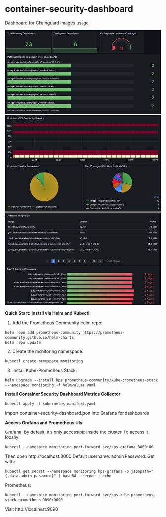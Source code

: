 # container-security-dashboard
Dashboard for Chainguard images usage

![screenshot1](images/screenshot1.png)
![screenshot2](images/screenshot2.png)
![screenshot3](images/screenshot3.png)

**Quick Start: Install via Helm and Kubectl**

1. Add the Prometheus Community Helm repo:
```
helm repo add prometheus-community https://prometheus-community.github.io/helm-charts
helm repo update
```
2. Create the monitoring namespace:
```
kubectl create namespace monitoring
```
3. Install Kube-Prometheus Stack:
```
helm upgrade --install kps prometheus-community/kube-prometheus-stack --namespace monitoring -f helmvalues.yaml
```

**Install Container Security Dashboard Metrics Collector**
```
kubectl apply -f kubernetes-manifest.yaml
```

Import container-security-dashboard.json into Grafana for dashboards

**Access Grafana and Prometheus UIs**

Grafana:
By default, it’s only accessible inside the cluster. To access it locally:
```
kubectl --namespace monitoring port-forward svc/kps-grafana 3000:80
```
Then open http://localhost:3000
Default username: admin
Password: Get with:
```
kubectl get secret --namespace monitoring kps-grafana -o jsonpath="{.data.admin-password}" | base64 --decode ; echo
```
Prometheus:
```
kubectl --namespace monitoring port-forward svc/kps-kube-prometheus-stack-prometheus 9090:9090
```
Visit http://localhost:9090
